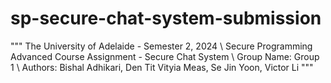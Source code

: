 # sp-secure-chat-system-submission
""" The University of Adelaide - Semester 2, 2024 \ Secure Programming Advanced Course Assignment - Secure Chat System \ Group Name: Group 1 \ Authors: Bishal Adhikari, Den Tit Vityia Meas, Se Jin Yoon, Victor Li  """
